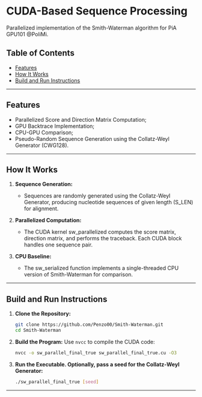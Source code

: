 # CUDA-Based Sequence Processing

Parallelized implementation of the Smith-Waterman algorithm for PiA GPU101 @PoliMi.

## Table of Contents

- [Features](#features)
- [How It Works](#how-it-works)
- [Build and Run Instructions](#build-and-run-instructions)
---

## Features

- Parallelized Score and Direction Matrix Computation;
- GPU Backtrace Implementation;
- CPU-GPU Comparison;
- Pseudo-Random Sequence Generation using the Collatz-Weyl Generator (CWG128).

---

## How It Works

1. **Sequence Generation:**
   - Sequences are randomly generated using the Collatz-Weyl Generator, producing nucleotide sequences of given length (S_LEN) for alignment.

2. **Parallelized Computation:**
   - The CUDA kernel sw_parallelized computes the score matrix, direction matrix, and performs the traceback. Each CUDA block handles one sequence pair.

3. **CPU Baseline:**
   - The sw_serialized function implements a single-threaded CPU version of Smith-Waterman for comparison.
---

## Build and Run Instructions

1. **Clone the Repository:**
   ```bash
   git clone https://github.com/Penzo00/Smith-Waterman.git
   cd Smith-Waterman
   ```

2. **Build the Program:**
   Use `nvcc` to compile the CUDA code:
   ```bash
   nvcc -o sw_parallel_final_true sw_parallel_final_true.cu -O3
   ```
   
3. **Run the Executable. Optionally, pass a seed for the Collatz-Weyl Generator:**
   ```bash
   ./sw_parallel_final_true [seed]
   ```
---
